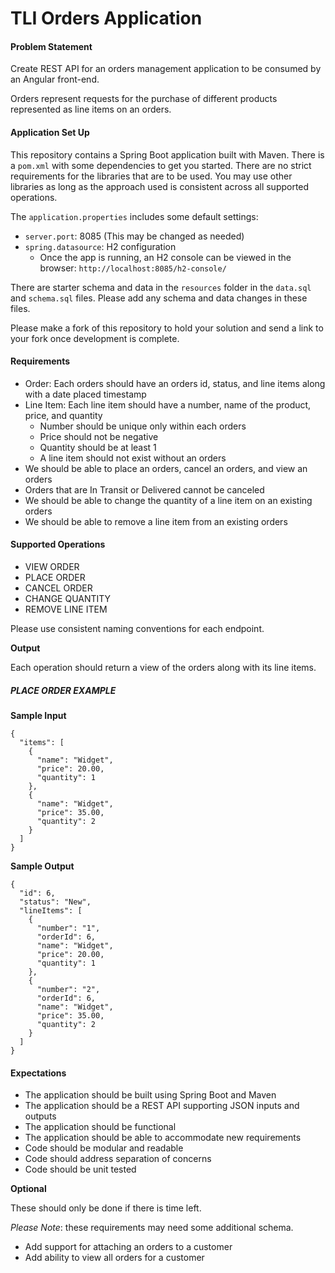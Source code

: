 # TLI Orders Application

#### Problem Statement

Create REST API for an orders management application to be consumed by an Angular front-end.

Orders represent requests for the purchase of different products represented as line items on an orders.

#### Application Set Up

This repository contains a Spring Boot application built with Maven. There is a `pom.xml` with some dependencies to get
you started. There are no strict requirements for the libraries that are to be used. You may use other libraries as
long as the approach used is consistent across all supported operations.

The `application.properties` includes some default settings:

* `server.port`: 8085 (This may be changed as needed)
* `spring.datasource`: H2 configuration
  * Once the app is running, an H2 console can be viewed in the browser: `http://localhost:8085/h2-console/`

There are starter schema and data in the `resources` folder in the `data.sql` and `schema.sql` files. Please add any 
schema and data changes in these files.

Please make a fork of this repository to hold your solution and send a link to your fork once development is complete.

#### Requirements

* Order: Each orders should have an orders id, status, and line items along with a date placed timestamp
* Line Item: Each line item should have a number, name of the product, price, and quantity
  * Number should be unique only within each orders
  * Price should not be negative
  * Quantity should be at least 1
  * A line item should not exist without an orders
* We should be able to place an orders, cancel an orders, and view an orders
* Orders that are In Transit or Delivered cannot be canceled
* We should be able to change the quantity of a line item on an existing orders
* We should be able to remove a line item from an existing orders

#### Supported Operations

* VIEW ORDER
* PLACE ORDER
* CANCEL ORDER
* CHANGE QUANTITY
* REMOVE LINE ITEM

Please use consistent naming conventions for each endpoint.

**Output**

Each operation should return a view of the orders along with its line items.

##### PLACE ORDER EXAMPLE

**Sample Input**

```
{
  "items": [
    {
      "name": "Widget",
      "price": 20.00,
      "quantity": 1
    },
    {
      "name": "Widget",
      "price": 35.00,
      "quantity": 2
    }
  ]
}
```

**Sample Output**
```
{
  "id": 6,
  "status": "New",
  "lineItems": [
    {
      "number": "1",
      "orderId": 6,
      "name": "Widget",
      "price": 20.00,
      "quantity": 1
    },
    {
      "number": "2",
      "orderId": 6,
      "name": "Widget",
      "price": 35.00,
      "quantity": 2
    }
  ]
}
```

#### Expectations

* The application should be built using Spring Boot and Maven
* The application should be a REST API supporting JSON inputs and outputs 
* The application should be functional
* The application should be able to accommodate new requirements
* Code should be modular and readable
* Code should address separation of concerns
* Code should be unit tested

**Optional**

These should only be done if there is time left.

_Please Note_: these requirements may need some additional schema.

* Add support for attaching an orders to a customer
* Add ability to view all orders for a customer 